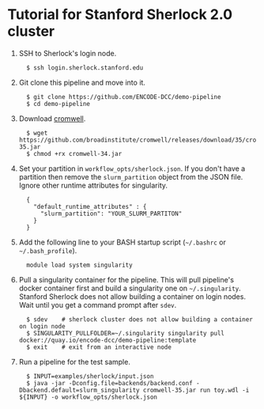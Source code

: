 Tutorial for Stanford Sherlock 2.0 cluster
==========================================

1. SSH to Sherlock's login node.
    ```
      $ ssh login.sherlock.stanford.edu
    ```

2. Git clone this pipeline and move into it.
    ```
      $ git clone https://github.com/ENCODE-DCC/demo-pipeline
      $ cd demo-pipeline
    ```

3. Download [cromwell](https://github.com/broadinstitute/cromwell).
    ```
      $ wget https://github.com/broadinstitute/cromwell/releases/download/35/cromwell-35.jar
      $ chmod +rx cromwell-34.jar
    ```

4. Set your partition in `workflow_opts/sherlock.json`. If you don't have a partition then remove the `slurm_partition` object from the JSON file. Ignore other runtime attributes for singularity.
    ```
      {
        "default_runtime_attributes" : {
          "slurm_partition": "YOUR_SLURM_PARTITON"
        }
      }
    ```

5. Add the following line to your BASH startup script (`~/.bashrc` or `~/.bash_profile`).
    ```
      module load system singularity
    ```

6. Pull a singularity container for the pipeline. This will pull pipeline's docker container first and build a singularity one on `~/.singularity`. Stanford Sherlock does not allow building a container on login nodes. Wait until you get a command prompt after `sdev`.
    ```
      $ sdev    # sherlock cluster does not allow building a container on login node
      $ SINGULARITY_PULLFOLDER=~/.singularity singularity pull docker://quay.io/encode-dcc/demo-pipeline:template
      $ exit    # exit from an interactive node
    ```

7. Run a pipeline for the test sample.
    ```
      $ INPUT=examples/sherlock/input.json
      $ java -jar -Dconfig.file=backends/backend.conf -Dbackend.default=slurm_singularity cromwell-35.jar run toy.wdl -i ${INPUT} -o workflow_opts/sherlock.json
    ```

